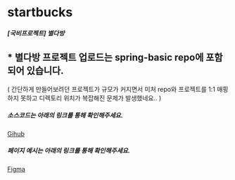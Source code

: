 # startbucks
##### [국비프로젝트] 별다방


## * 별다방 프로젝트 업로드는 spring-basic repo에 포함되어 있습니다.
( 간단하게 만들어보려던 프로젝트가 규모가 커지면서 미처 repo와 프로젝트를 1:1 매핑하지 못하고 디렉토리 위치가 복잡해진 문제가 발생했네요.. )


##### 소스코드는 아래의 링크를 통해 확인해주세요.
[Gihub](https://github.com/ryuzakka/spring-basic/tree/master/buck1)


##### 페이지 예시는 아래의 링크를 통해 확인해주세요.
[Figma](https://www.figma.com/proto/FT9D9KVaeLOzobCJNXc9LL/Starbucks?node-id=107%3A174&scaling=scale-down-width&page-id=107%3A173&starting-point-node-id=107%3A174)
